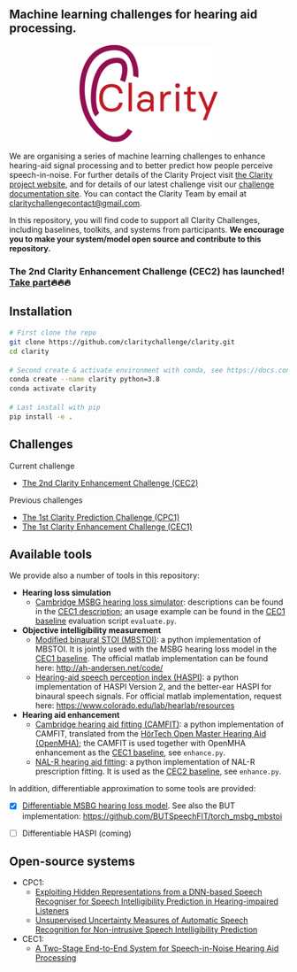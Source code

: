 ## Machine learning challenges for hearing aid processing.
<p align="center">
  <img src="docs/images/earfinal_clarity_customColour.png" alt="drawing" width="250"/>
</p>

We are organising a series of machine learning challenges to enhance hearing-aid signal processing and to better predict how people perceive speech-in-noise. For further details of the Clarity Project visit [the Clarity project website](http://claritychallenge.org/), and for details of our latest challenge visit our [challenge documentation site](https://claritychallenge.github.io/clarity_CC_doc/). You can contact the Clarity Team by email at [claritychallengecontact@gmail.com](claritychallengecontact@gmail.com).

In this repository, you will find code to support all Clarity Challenges, including baselines, toolkits, and systems from participants. **We encourage you to make your system/model open source and contribute to this repository.**

### The 2nd Clarity Enhancement Challenge (CEC2) has launched! [Take part](https://claritychallenge.github.io/clarity_CC_doc/docs/category/taking-part):fire::fire::fire:

## Installation

```bash
# First clone the repo
git clone https://github.com/claritychallenge/clarity.git
cd clarity

# Second create & activate environment with conda, see https://docs.conda.io/projects/conda/en/latest/user-guide/install/index.html
conda create --name clarity python=3.8
conda activate clarity

# Last install with pip
pip install -e .
```

## Challenges

Current challenge

- [The 2nd Clarity Enhancement Challenge (CEC2)](./recipes/cec2)

Previous challenges

- [The 1st Clarity Prediction Challenge (CPC1)](./recipes/cpc1)
- [The 1st Clarity Enhancement Challenge (CEC1)](./recipes/cec1)


## Available tools

We provide also a number of tools in this repository:
- **Hearing loss simulation**
    - [Cambridge MSBG hearing loss simulator](./clarity/evaluator/msbg): descriptions can be found in the [CEC1 description](./recipes/cec1); an usage example can be found in the [CEC1 baseline](./recipes/cec1/baseline) evaluation script `evaluate.py`.
- **Objective intelligibility measurement**
    - [Modified binaural STOI (MBSTOI)](./clarity/evaluator/mbstoi/mbstoi.py): a python implementation of MBSTOI. It is jointly used with the MSBG hearing loss model in the [CEC1 baseline](./recipes/cec1/baseline). The official matlab implementation can be found here: http://ah-andersen.net/code/
    - [Hearing-aid speech perception index (HASPI)](./clarity/evaluator/haspi/haspi.py): a python implementation of HASPI Version 2, and the better-ear HASPI for binaural speech signals. For official matlab implementation, request here: https://www.colorado.edu/lab/hearlab/resources
- **Hearing aid enhancement**
    - [Cambridge hearing aid fitting (CAMFIT)](./clarity/enhancer/gha/gainrule_camfit.py): a python implementation of CAMFIT, translated from the [HörTech Open Master Hearing Aid (OpenMHA)](http://www.openmha.org/about/); the CAMFIT is used together with OpenMHA enhancement as the [CEC1 baseline](./recipes/cec1/baseline), see `enhance.py`.
    - [NAL-R hearing aid fitting](./clarity/enhancer/nalr.py): a python implementation of NAL-R prescription fitting. It is used as the [CEC2 baseline](./recipes/cec2/baseline), see `enhance.py`.

In addition, differentiable approximation to some tools are provided:
* [x] [Differentiable MSBG hearing loss model](./clarity/predictor/torch_msbg.py). See also the BUT implementation: https://github.com/BUTSpeechFIT/torch_msbg_mbstoi
* [ ] Differentiable HASPI (coming)



## Open-source systems
- CPC1:
  - [Exploiting Hidden Representations from a DNN-based Speech Recogniser for Speech Intelligibility Prediction in Hearing-impaired Listeners](./recipes/cpc1/e032_sheffield)
  - [Unsupervised Uncertainty Measures of Automatic Speech Recognition for Non-intrusive Speech Intelligibility Prediction](./recipes/cpc1/e029_sheffield)
- CEC1:
  - [A Two-Stage End-to-End System for Speech-in-Noise Hearing Aid Processing](./recipes/cec1/e009_sheffield)

